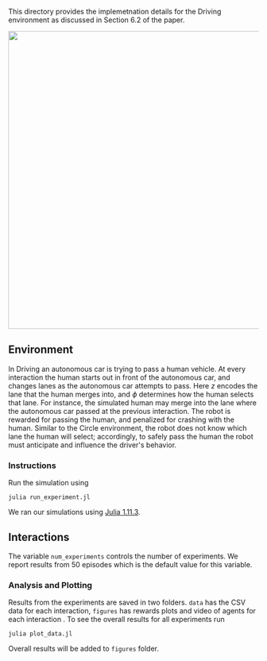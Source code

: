 This directory provides the implemetnation details for the Driving environment as discussed in Section $6.2$ of the paper.

<div style="display: flex; justify-content: center; align-items: center;">
  <img src="https://github.com/user-attachments/assets/a4b204f2-e240-4c9d-bd0a-c6f2b2043ba0" style="width: 600px; height: auto; margin: 0 10px;">
</div>

## Environment
In Driving an autonomous car is trying to pass a human vehicle. At every interaction the human starts out in front of the autonomous car, and changes lanes as the autonomous car attempts to pass. Here $z$ encodes the lane that the human merges into, and $\phi$ determines how the human selects that lane. For instance, the simulated human may merge into the lane where the autonomous car passed at the previous interaction.
The robot is rewarded for passing the human, and penalized for crashing with the human.
Similar to the Circle environment, the robot does not know which lane the human will select; accordingly, to safely pass the human the robot must anticipate and influence the driver's behavior.

### Instructions
Run the simulation using 

```
julia run_experiment.jl
```

We ran our simulations using [Julia 1.11.3](https://julialang.org/downloads/).

## Interactions
The variable `num_experiments` controls the number of experiments. We report results from $50$ episodes which is the default value for this variable.

### Analysis and Plotting
Results from the experiments are saved in two folders. `data` has the CSV data for each interaction, `figures` has rewards plots and video of agents for each interaction . To see the overall results for all experiments run

```
julia plot_data.jl
```
Overall results will be added to `figures` folder.
